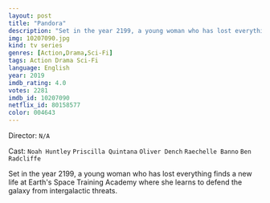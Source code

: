```yaml
---
layout: post
title: "Pandora"
description: "Set in the year 2199, a young woman who has lost everything finds a new life at Earth's Space Training Academy where she learns to defend the galaxy from intergalactic threats..."
img: 10207090.jpg
kind: tv series
genres: [Action,Drama,Sci-Fi]
tags: Action Drama Sci-Fi 
language: English
year: 2019
imdb_rating: 4.0
votes: 2281
imdb_id: 10207090
netflix_id: 80158577
color: 004643
---
```

Director: `N/A`  

Cast: `Noah Huntley` `Priscilla Quintana` `Oliver Dench` `Raechelle Banno` `Ben Radcliffe` 

Set in the year 2199, a young woman who has lost everything finds a new life at Earth's Space Training Academy where she learns to defend the galaxy from intergalactic threats.